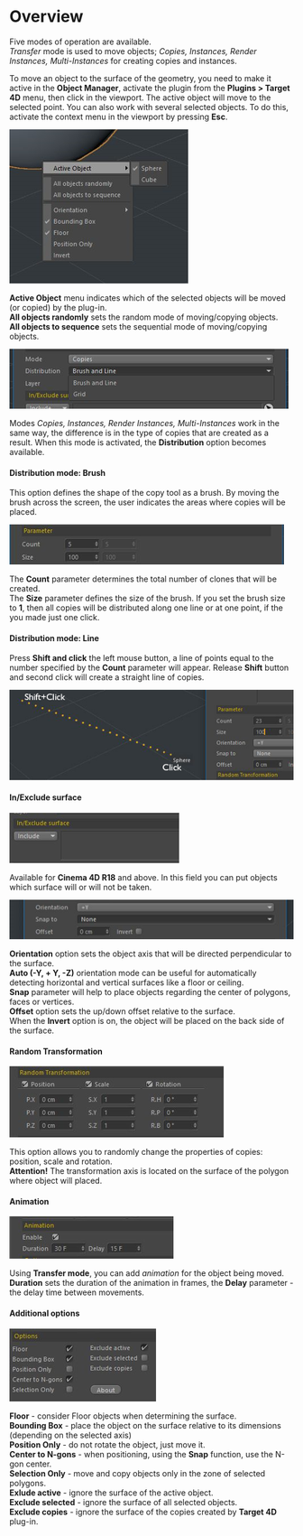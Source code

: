 # Overview

Five modes of operation are available.  
_Transfer_ mode is used to move objects; _Copies, Instances, Render Instances, Multi-Instances_ for creating copies and instances.

To move an object to the surface of the geometry, you need to make it active in the **Object Manager**, activate the plugin from the **Plugins &gt; Target 4D** menu, then click in the viewport. The active object will move to the selected point. You can also work with several selected objects. To do this, activate the context menu in the viewport by pressing **Esc**.  


![](../.gitbook/assets/1012.png)

**Active Object** menu indicates which of the selected objects will be moved \(or copied\) by the plug-in.  
**All objects randomly** sets the random mode of moving/copying objects.  
**All objects to sequence** sets the sequential mode of moving/copying objects.

![](../.gitbook/assets/1013.png)

Modes _Copies, Instances, Render Instances, Multi-Instances_ work in the same way, the difference is in the type of copies that are created as a result. When this mode is activated, the **Distribution** option becomes available.

#### Distribution mode: Brush

This option defines the shape of the copy tool as a brush. By moving the brush across the screen, the user indicates the areas where copies will be placed.  


![](../.gitbook/assets/1014.png)

The **Count** parameter determines the total number of clones that will be created.  
The **Size** parameter defines the size of the brush. If you set the brush size to **1**, then all copies will be distributed along one line or at one point, if the you made just one click.  


#### Distribution mode: Line

Press **Shift and click** the left mouse button, a line of points equal to the number specified by the **Count** parameter will appear. Release **Shift** button and second click will create a straight line of copies.

![](../.gitbook/assets/1016.png)

#### In/Exclude surface

![](../.gitbook/assets/1017.png)

Available for **Cinema 4D R18** and above. In this field you can put objects which surface will or will not be taken.

![](../.gitbook/assets/1018.png)

**Orientation** option sets the object axis that will be directed perpendicular to the surface.  
**Auto \(-Y, + Y, -Z\)** orientation mode can be useful for automatically detecting horizontal and vertical surfaces like a floor or ceiling.  
**Snap** parameter will help to place objects regarding the center of polygons, faces or vertices.  
**Offset** option sets the up/down offset relative to the surface.  
When the **Invert** option is on, the object will be placed on the back side of the surface.

#### Random Transformation

![](../.gitbook/assets/1019.png)

This option allows you to randomly change the properties of copies: position, scale and rotation.  
**Attention!** The transformation axis is located on the surface of the polygon where object will placed.  


#### Animation

![](../.gitbook/assets/1020.png)

Using **Transfer mode**, you can add _animation_ for the object being moved.  
**Duration** sets the duration of the animation in frames, the **Delay** parameter - the delay time between movements.

#### Additional options

![](../.gitbook/assets/1021.png)

**Floor** - consider Floor objects when determining the surface.  
**Bounding Box** - place the object on the surface relative to its dimensions \(depending on the selected axis\)  
**Position Only** - do not rotate the object, just move it.  
**Center to N-gons** - when positioning, using the **Snap** function, use the N-gon center.  
**Selection Only** - move and copy objects only in the zone of selected polygons.  
**Exlude active** - ignore the surface of the active object.  
**Exclude selected** - ignore the surface of all selected objects.  
**Exclude copies** - ignore the surface of the copies created by **Target 4D** plug-in.

